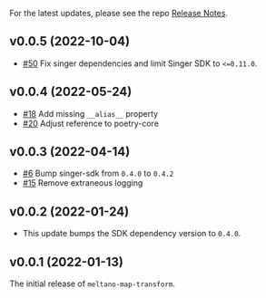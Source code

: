 For the latest updates, please see the repo [Release Notes](https://github.com/MeltanoLabs/meltano-map-transform/releases).


## v0.0.5 (2022-10-04)

- [#50](https://github.com/MeltanoLabs/meltano-map-transform/pull/50) Fix singer dependencies and limit Singer SDK to `<=0.11.0`.

## v0.0.4 (2022-05-24)

- [#18](https://github.com/MeltanoLabs/meltano-map-transform/pull/18) Add missing `__alias__` property
- [#20](https://github.com/MeltanoLabs/meltano-map-transform/pull/20) Adjust reference to poetry-core

## v0.0.3 (2022-04-14)

- [#6](https://github.com/MeltanoLabs/meltano-map-transform/pull/6) Bump singer-sdk from `0.4.0` to `0.4.2`
- [#15](https://github.com/MeltanoLabs/meltano-map-transform/pull/15) Remove extraneous logging

## v0.0.2 (2022-01-24)

- This update bumps the SDK dependency version to `0.4.0`.

## v0.0.1 (2022-01-13)

The initial release of `meltano-map-transform`.
